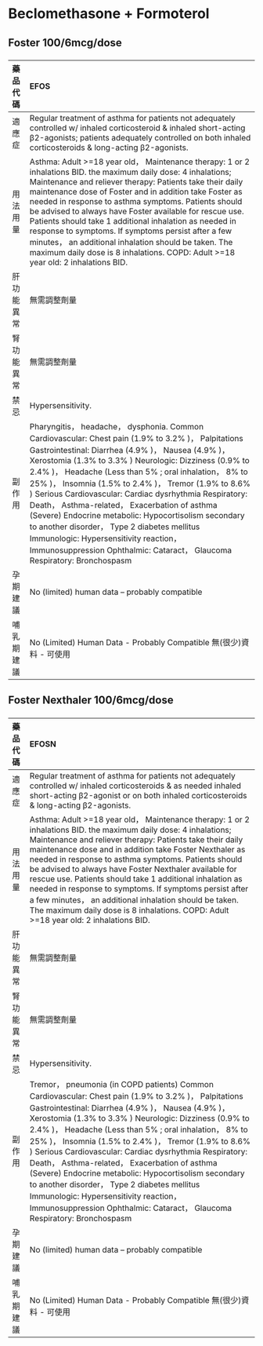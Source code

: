 # Beclomethasone + Formoterol

## Foster 100/6mcg/dose

##### 

| 藥品代碼   | EFOS                                                                                                                                                                                                                                                                                                                                                                                                                                                                                                                                                                                                                                                                          |
|:-----------|:------------------------------------------------------------------------------------------------------------------------------------------------------------------------------------------------------------------------------------------------------------------------------------------------------------------------------------------------------------------------------------------------------------------------------------------------------------------------------------------------------------------------------------------------------------------------------------------------------------------------------------------------------------------------------|
| 適應症     | Regular treatment of asthma for patients not adequately controlled w/ inhaled corticosteroid & inhaled short-acting β2-agonists; patients adequately controlled on both inhaled corticosteroids & long-acting β2-agonists.                                                                                                                                                                                                                                                                                                                                                                                                                                                    |
| 用法用量   | Asthma: Adult >=18 year old， Maintenance therapy: 1 or 2 inhalations BID. the maximum daily dose: 4 inhalations; Maintenance and reliever therapy: Patients take their daily maintenance dose of Foster and in addition take Foster as needed in response to asthma symptoms. Patients should be advised to always have Foster available for rescue use. Patients should take 1 additional inhalation as needed in response to symptoms. If symptoms persist after a few minutes， an additional inhalation should be taken. The maximum daily dose is 8 inhalations. COPD: Adult >=18 year old: 2 inhalations BID.                                                          |
| 肝功能異常 | 無需調整劑量                                                                                                                                                                                                                                                                                                                                                                                                                                                                                                                                                                                                                                                                  |
| 腎功能異常 | 無需調整劑量                                                                                                                                                                                                                                                                                                                                                                                                                                                                                                                                                                                                                                                                  |
| 禁忌       | Hypersensitivity.                                                                                                                                                                                                                                                                                                                                                                                                                                                                                                                                                                                                                                                             |
| 副作用     | Pharyngitis， headache， dysphonia. Common Cardiovascular: Chest pain (1.9% to 3.2% )， Palpitations Gastrointestinal: Diarrhea (4.9% )， Nausea (4.9% )， Xerostomia (1.3% to 3.3% ) Neurologic: Dizziness (0.9% to 2.4% )， Headache (Less than 5% ; oral inhalation， 8% to 25% )， Insomnia (1.5% to 2.4% )， Tremor (1.9% to 8.6% ) Serious Cardiovascular: Cardiac dysrhythmia Respiratory: Death， Asthma-related， Exacerbation of asthma (Severe) Endocrine metabolic: Hypocortisolism secondary to another disorder， Type 2 diabetes mellitus Immunologic: Hypersensitivity reaction， Immunosuppression Ophthalmic: Cataract， Glaucoma Respiratory: Bronchospasm |
| 孕期建議   | No (limited) human data – probably compatible                                                                                                                                                                                                                                                                                                                                                                                                                                                                                                                                                                                                                                 |
| 哺乳期建議 | No (Limited) Human Data - Probably Compatible 無(很少)資料 - 可使用                                                                                                                                                                                                                                                                                                                                                                                                                                                                                                                                                                                                           |

## Foster Nexthaler 100/6mcg/dose

##### 

| 藥品代碼   | EFOSN                                                                                                                                                                                                                                                                                                                                                                                                                                                                                                                                                                                                                                                                           |
|:-----------|:--------------------------------------------------------------------------------------------------------------------------------------------------------------------------------------------------------------------------------------------------------------------------------------------------------------------------------------------------------------------------------------------------------------------------------------------------------------------------------------------------------------------------------------------------------------------------------------------------------------------------------------------------------------------------------|
| 適應症     | Regular treatment of asthma for patients not adequately controlled w/ inhaled corticosteroids & as needed inhaled short-acting β2-agonist or on both inhaled corticosteroids & long-acting β2-agonists.                                                                                                                                                                                                                                                                                                                                                                                                                                                                         |
| 用法用量   | Asthma: Adult >=18 year old， Maintenance therapy: 1 or 2 inhalations BID. the maximum daily dose: 4 inhalations; Maintenance and reliever therapy: Patients take their daily maintenance dose and in addition take Foster Nexthaler as needed in response to asthma symptoms. Patients should be advised to always have Foster Nexthaler available for rescue use. Patients should take 1 additional inhalation as needed in response to symptoms. If symptoms persist after a few minutes， an additional inhalation should be taken. The maximum daily dose is 8 inhalations. COPD: Adult >=18 year old: 2 inhalations BID.                                                  |
| 肝功能異常 | 無需調整劑量                                                                                                                                                                                                                                                                                                                                                                                                                                                                                                                                                                                                                                                                    |
| 腎功能異常 | 無需調整劑量                                                                                                                                                                                                                                                                                                                                                                                                                                                                                                                                                                                                                                                                    |
| 禁忌       | Hypersensitivity.                                                                                                                                                                                                                                                                                                                                                                                                                                                                                                                                                                                                                                                               |
| 副作用     | Tremor， pneumonia (in COPD patients) Common Cardiovascular: Chest pain (1.9% to 3.2% )， Palpitations Gastrointestinal: Diarrhea (4.9% )， Nausea (4.9% )， Xerostomia (1.3% to 3.3% ) Neurologic: Dizziness (0.9% to 2.4% )， Headache (Less than 5% ; oral inhalation， 8% to 25% )， Insomnia (1.5% to 2.4% )， Tremor (1.9% to 8.6% ) Serious Cardiovascular: Cardiac dysrhythmia Respiratory: Death， Asthma-related， Exacerbation of asthma (Severe) Endocrine metabolic: Hypocortisolism secondary to another disorder， Type 2 diabetes mellitus Immunologic: Hypersensitivity reaction， Immunosuppression Ophthalmic: Cataract， Glaucoma Respiratory: Bronchospasm |
| 孕期建議   | No (limited) human data – probably compatible                                                                                                                                                                                                                                                                                                                                                                                                                                                                                                                                                                                                                                   |
| 哺乳期建議 | No (Limited) Human Data - Probably Compatible 無(很少)資料 - 可使用                                                                                                                                                                                                                                                                                                                                                                                                                                                                                                                                                                                                             |

